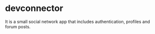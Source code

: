 # devconnector
It is a small social network app that includes authentication, profiles and forum posts.
